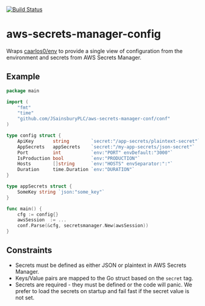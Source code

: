 [![Build Status](https://img.shields.io/travis/JSainsburyPLC/aws-secrets-manager-config.svg?logo=travis&style=for-the-badge)](https://travis-ci.org/JSainsburyPLC/aws-secrets-manager-config)

# aws-secrets-manager-config

Wraps [caarlos0/env](https://github.com/caarlos0/env) to provide a single view of configuration from the environment and secrets from AWS Secrets Manager.

## Example

```go
package main

import (
	"fmt"
	"time"
	"github.com/JSainsburyPLC/aws-secrets-manager-conf/conf"
)

type config struct {
	ApiKey       string        `secret:"/app-secrets/plaintext-secret"`
	AppSecrets   appSecrets    `secret:"/my-app-secrets/json-secret"`
	Port         int           `env:"PORT" envDefault:"3000"`
	IsProduction bool          `env:"PRODUCTION"`
	Hosts        []string      `env:"HOSTS" envSeparator:":"`
	Duration     time.Duration `env:"DURATION"`
}

type appSecrets struct {
    SomeKey string `json:"some_key"`
}

func main() {
	cfg := config{}
	awsSession  := ...
	conf.Parse(&cfg, secretsmanager.New(awsSession))
}
```

## Constraints

* Secrets must be defined as either JSON or plaintext in AWS Secrets Manager. 
* Keys/Value pairs are mapped to the Go struct based on the `secret` tag.
* Secrets are required - they must be defined or the code will panic. We prefer to load the secrets on startup and fail fast if the secret value is not set.
